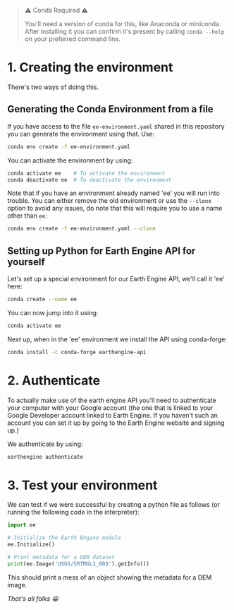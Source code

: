 > ⚠ Conda Required ⚠
>
> You'll need a version of conda for this, like Anaconda or miniconda. After installing it you can confirm it's present by calling `conda --help` on your preferred command line.

# 1. Creating the environment

There's two ways of doing this.

## Generating the Conda Environment from a file

If you have access to the file `ee-environment.yaml` shared in this repository you can generate the environment using that. Use:

```bash
conda env create -f ee-environment.yaml
```

You can activate the environment by using:

```bash
conda activate ee    # To activate the environment
conda deactivate ee  # To deactivate the environment
```

Note that if you have an environment already named 'ee' you will run into trouble. You can either remove the old environment or use the `--clone` option to avoid any issues, do note that this will require you to use a name other than `ee`:

```bash
conda env create -f ee-environment.yaml --clone
```

## Setting up Python for Earth Engine API for yourself

Let's set up a special environment for our Earth Engine API, we'll call it 'ee' here:

```bash
conda create --name ee
```

You can now jump into it using:

```bash
conda activate ee
```

Next up, when in the 'ee' environment we install the API using conda-forge:

```bash
conda install -c conda-forge earthengine-api
```

# 2. Authenticate

To actually make use of the earth engine API you'll need to authenticate your computer with your Google account (the one that is linked to your Google Developer account linked to Earth Engine. If you haven't such an account you can set it up by going to the Earth Engine website and signing up.)

We authenticate by using:

```bash
earthengine authenticate
```

# 3. Test your environment

We can test if we were successful by creating a python file as follows (or running the following code in the interpreter):

```python
import ee

# Initialize the Earth Engine module
ee.Initialize()

# Print metadata for a DEM dataset
print(ee.Image('USGS/SRTMGL1_003').getInfo())
```

This should print a mess of an object showing the metadata for a DEM image.

_That's all folks 😀_